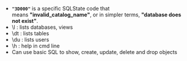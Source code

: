 - **`"3D000"`** is a specific SQLState code that means **"invalid_catalog_name"**, or in simpler terms, **"database does not exist"**.
- \l : lists databases, views
- \dt : lists tables
- \du : lists users
- \h : help in cmd line
- Can use basic SQL to show, create, update, delete and drop objects
